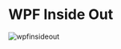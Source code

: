 # WPF Inside Out

![wpfinsideout](https://user-images.githubusercontent.com/52397976/233013124-aecc6f04-0b56-491e-a123-b26f01d46c64.png)

